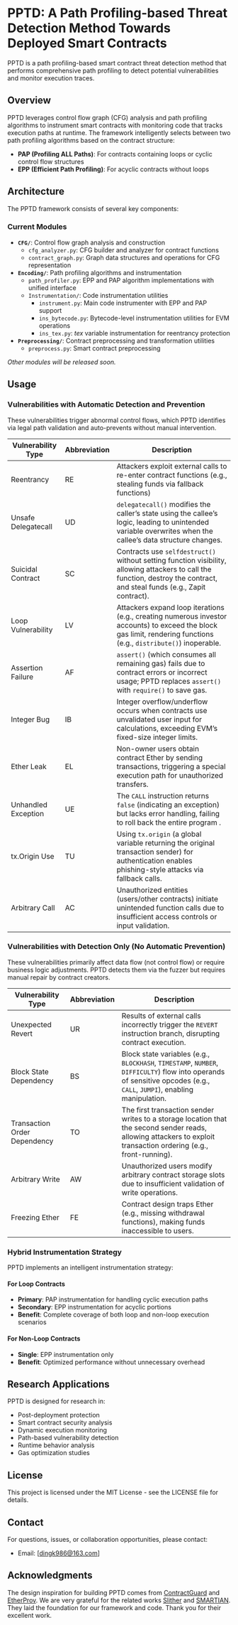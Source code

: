 # PPTD: A Path Profiling-based Threat Detection Method Towards Deployed Smart Contracts

PPTD is a path profiling-based smart contract threat detection method that performs comprehensive path profiling to detect potential vulnerabilities and monitor execution traces.

## Overview

PPTD leverages control flow graph (CFG) analysis and path profiling algorithms to instrument smart contracts with monitoring code that tracks execution paths at runtime. The framework intelligently selects between two path profiling algorithms based on the contract structure:

- **PAP (Profiling ALL Paths)**: For contracts containing loops or cyclic control flow structures
- **EPP (Efficient Path Profiling)**: For acyclic contracts without loops

## Architecture

The PPTD framework consists of several key components:

### Current Modules

- **`CFG/`**: Control flow graph analysis and construction
  - `cfg_analyzer.py`: CFG builder and analyzer for contract functions
  - `contract_graph.py`: Graph data structures and operations for CFG representation
- **`Encoding/`**: Path profiling algorithms and instrumentation
  - `path_profiler.py`: EPP and PAP algorithm implementations with unified interface
  - `Instrumentation/`: Code instrumentation utilities
    - `instrument.py`: Main code instrumenter with EPP and PAP support
    - `ins_bytecode.py`: Bytecode-level instrumentation utilities for EVM operations
    - `ins_tex.py`: $tex$ variable instrumentation for reentrancy protection
- **`Preprocessing/`**: Contract preprocessing and transformation utilities
  - `preprocess.py`: Smart contract preprocessing

*Other modules will be released soon.*

## Usage

### Vulnerabilities with Automatic Detection and Prevention

These vulnerabilities trigger abnormal control flows, which PPTD identifies via legal path validation and auto-prevents without manual intervention.

| Vulnerability Type | Abbreviation | Description |
|--------------------|--------------|-------------|
| Reentrancy | RE | Attackers exploit external calls to re-enter contract functions (e.g., stealing funds via fallback functions) |
| Unsafe Delegatecall | UD | `delegatecall()` modifies the caller’s state using the callee’s logic, leading to unintended variable overwrites when the callee’s data structure changes. |
| Suicidal Contract | SC | Contracts use `selfdestruct()` without setting function visibility, allowing attackers to call the function, destroy the contract, and steal funds (e.g., Zapit contract). |
| Loop Vulnerability | LV | Attackers expand loop iterations (e.g., creating numerous investor accounts) to exceed the block gas limit, rendering functions (e.g., `distribute()`) inoperable. |
| Assertion Failure | AF | `assert()` (which consumes all remaining gas) fails due to contract errors or incorrect usage; PPTD replaces `assert()` with `require()` to save gas. |
| Integer Bug | IB | Integer overflow/underflow occurs when contracts use unvalidated user input for calculations, exceeding EVM’s fixed-size integer limits. |
| Ether Leak | EL | Non-owner users obtain contract Ether by sending transactions, triggering a special execution path for unauthorized transfers. |
| Unhandled Exception | UE | The `CALL` instruction returns `false` (indicating an exception) but lacks error handling, failing to roll back the entire program . |
| tx.Origin Use | TU | Using `tx.origin` (a global variable returning the original transaction sender) for authentication enables phishing-style attacks via fallback calls. |
| Arbitrary Call | AC | Unauthorized entities (users/other contracts) initiate unintended function calls due to insufficient access controls or input validation. |

### Vulnerabilities with Detection Only (No Automatic Prevention)

These vulnerabilities primarily affect data flow (not control flow) or require business logic adjustments. PPTD detects them via the fuzzer but requires manual repair by contract creators.

| Vulnerability Type | Abbreviation | Description |
|--------------------|--------------|-------------|
| Unexpected Revert | UR | Results of external calls incorrectly trigger the `REVERT` instruction branch, disrupting contract execution. |
| Block State Dependency | BS | Block state variables (e.g., `BLOCKHASH`, `TIMESTAMP`, `NUMBER`, `DIFFICULTY`) flow into operands of sensitive opcodes (e.g., `CALL`, `JUMPI`), enabling manipulation. |
| Transaction Order Dependency | TO | The first transaction sender writes to a storage location that the second sender reads, allowing attackers to exploit transaction ordering (e.g., front-running). |
| Arbitrary Write | AW | Unauthorized users modify arbitrary contract storage slots due to insufficient validation of write operations. |
| Freezing Ether | FE | Contract design traps Ether (e.g., missing withdrawal functions), making funds inaccessible to users. |

### Hybrid Instrumentation Strategy

PPTD implements an intelligent instrumentation strategy:

#### For Loop Contracts

- **Primary**: PAP instrumentation for handling cyclic execution paths
- **Secondary**: EPP instrumentation for acyclic portions
- **Benefit**: Complete coverage of both loop and non-loop execution scenarios

#### For Non-Loop Contracts

- **Single**: EPP instrumentation only
- **Benefit**: Optimized performance without unnecessary overhead

## Research Applications

PPTD is designed for research in:

- Post-deployment protection
- Smart contract security analysis
- Dynamic execution monitoring
- Path-based vulnerability detection
- Runtime behavior analysis
- Gas optimization studies

## License

This project is licensed under the MIT License - see the LICENSE file for details.

## Contact

For questions, issues, or collaboration opportunities, please contact:

- Email: [dingk986@163.com]

## Acknowledgments

The design inspiration for building PPTD comes from [ContractGuard](https://github.com/contractguard/experiments) and [EtherProv](https://github.com/shomzy/EtherProv). We are very grateful for the related works [Slither](https://github.com/crytic/slither) and [SMARTIAN](https://github.com/SoftSec-KAIST/Smartian). They laid the foundation for our framework and code. Thank you for their excellent work.

